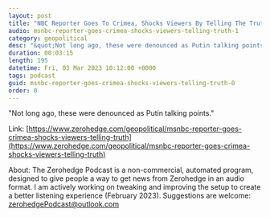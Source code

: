 ```yaml
---
layout: post
title: "NBC Reporter Goes To Crimea, Shocks Viewers By Telling The Truth"
audio: msnbc-reporter-goes-crimea-shocks-viewers-telling-truth-1
category: geopolitical
desc: "&quot;Not long ago, these were denounced as Putin talking points.&quot;"
duration: 00:03:15
length: 195
datetime: Fri, 03 Mar 2023 10:12:00 +0000
tags: podcast
guid: msnbc-reporter-goes-crimea-shocks-viewers-telling-truth-0
order: 0
---
```

&quot;Not long ago, these were denounced as Putin talking points.&quot;

Link: [https://www.zerohedge.com/geopolitical/msnbc-reporter-goes-crimea-shocks-viewers-telling-truth](https://www.zerohedge.com/geopolitical/msnbc-reporter-goes-crimea-shocks-viewers-telling-truth)

About: The Zerohedge Podcast is a non-commercial, automated program, designed to give people a way to get news from Zerohedge in an audio format.  I am actively working on tweaking and improving the setup to create a better listening experience (February 2023).  Suggestions are welcome: [zerohedgePodcast@outlook.com](mailto:zerohedgePodcast@outlook.com)